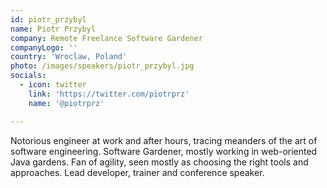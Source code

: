 ```yaml
---
id: piotr_przybyl
name: Piotr Przybyl
company: Remote Freelance Software Gardener
companyLogo: ''
country: 'Wroclaw, Poland'
photo: /images/speakers/piotr_przybyl.jpg
socials:
  - icon: twitter
    link: 'https://twitter.com/piotrprz'
    name: '@piotrprz'

---
```


Notorious engineer at work and after hours, tracing meanders of the art of software engineering. Software Gardener, mostly working in web-oriented Java gardens. Fan of agility, seen mostly as choosing the right tools and approaches. Lead developer, trainer and conference speaker.
